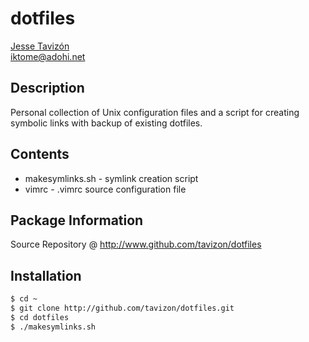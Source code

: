 dotfiles
========
[Jesse Taviz&#243;n](http://github.com/tavizon)<br><iktome@adohi.net>

Description
-----------
Personal collection of Unix configuration files and a script for creating symbolic links with backup of existing dotfiles.

Contents
--------
* makesymlinks.sh - symlink creation script
* vimrc - .vimrc source configuration file


Package Information
-------------------
Source Repository @ <http://www.github.com/tavizon/dotfiles>

Installation
------------
```bash
$ cd ~
$ git clone http://github.com/tavizon/dotfiles.git
$ cd dotfiles
$ ./makesymlinks.sh
```
